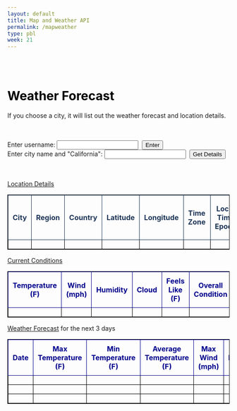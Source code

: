 ```yaml
---
layout: default
title: Map and Weather API
permalink: /mapweather
type: pbl
week: 21
---
```






<body>
<br>
<br>

<h1><strong style="color:black">Weather Forecast</strong></h1>



<script>
    // alert('Enter city of destination and click on "Get Location & Weather Forecast"');

    function cityButtonClick(city) {
        
        if (!city.trim()) {
            alert("Enter a city in San Diego County.");
            return;
        }  

//alert("yo momma!:  " + city);

        // prepare HTML result container for new output
//        const resultContainer = document.getElementById("test");

        //clear contents of astronomy table
//        resultContainer.innerHTML = "<i>hhhhhh</>";

//alert("1: " + resultContainer);

        // prepare fetch options
        const url = 'https://weatherapi-com.p.rapidapi.com/forecast.json?q=' + city + '&days=3';

//alert(url);
//alert("2: " + url);
            
        const headers = {
            method: 'GET', // *GET, POST, PUT, DELETE, etc.
            mode: 'cors', // no-cors, *cors, same-origin
            cache: 'default', // *default, no-cache, reload, force-cache, only-if-cached 
            credentials: 'omit', // include, *same-origin, omit
            headers: {
                'Content-Type': 'application/json',
                'X-RapidAPI-Key': '0b6ef107f7msh5606de624633ceap17521ejsn27566d20ff5b',
		        'X-RapidAPI-Host': 'weatherapi-com.p.rapidapi.com'
            },
        };

//alert("3: " + headers)

//alert("3a: pre-fetch" + headers);

        // fetch the API
        fetch(url, headers)
        // response is a RESTful "promise" on any successful fetch
        .then(response => {
            // check for response errors
            if (response.status !== 200) {

                const errorMsg = 'Database response error: ' + response.status;
                console.log(errorMsg);
                const tr = document.createElement("tr");
                const td = document.createElement("td");
                td.innerHTML = errorMsg;
                tr.appendChild(td);
                resultContainer.appendChild(tr);

                return;
            }
            // valid response will have json data
            response.json().then(data => {
                console.log(data);
                console.log(data.location)
                console.log(data.current)
                console.log(data.condition)
                console.log(data.forecast)

                // Weather Data
                document.getElementById("name").innerHTML = data.location.name;
                document.getElementById("region").innerHTML = data.location.region;
                document.getElementById("country").innerHTML = data.location.country;          
                document.getElementById("lat").innerHTML = data.location.lat;
                document.getElementById("lon").innerHTML = data.location.lon;      
                document.getElementById("tz_id").innerHTML = data.location.tz_id;
                document.getElementById("localtime_epoch").innerHTML = data.location.localtime_epoch;
                document.getElementById("localtime").innerHTML = data.location.localtime;

                // Current Conditions
                document.getElementById("temp_f").innerHTML = data.current.temp_f;
                document.getElementById("wind_mph").innerHTML = data.current.wind_mph;
                document.getElementById("humidity").innerHTML = data.current.humidity;                
                document.getElementById("cloud").innerHTML = data.current.cloud;
                document.getElementById("feelslike_f").innerHTML = data.current.feelslike_f;
                document.getElementById("condition_text").innerHTML = data.current.condition.text;

                // Weather Forecast
                // day 1
                document.getElementById("date_1").innerHTML = data.forecast.forecastday[0].date;
                document.getElementById("maxtemp_f_1").innerHTML = data.forecast.forecastday[0].day.maxtemp_f;
                document.getElementById("mintemp_f_1").innerHTML = data.forecast.forecastday[0].day.mintemp_f;
                document.getElementById("avgtemp_f_1").innerHTML = data.forecast.forecastday[0].day.avgtemp_f;
                document.getElementById("maxwind_mph_1").innerHTML = data.forecast.forecastday[0].day.maxwind_mph;
                document.getElementById("totalprecip_in_1").innerHTML = data.forecast.forecastday[0].day.totalprecip_in;
                document.getElementById("daily_will_it_rain_1").innerHTML = data.forecast.forecastday[0].day.daily_will_it_rain;
                document.getElementById("daily_chance_of_rain_1").innerHTML = data.forecast.forecastday[0].day.daily_chance_of_rain;
                document.getElementById("forecast_text_1").innerHTML = data.forecast.forecastday[0].day.condition.text;
                // day 2
                document.getElementById("date_2").innerHTML = data.forecast.forecastday[1].date;
                document.getElementById("maxtemp_f_2").innerHTML = data.forecast.forecastday[1].day.maxtemp_f;
                document.getElementById("mintemp_f_2").innerHTML = data.forecast.forecastday[1].day.mintemp_f;
                document.getElementById("avgtemp_f_2").innerHTML = data.forecast.forecastday[1].day.avgtemp_f;
                document.getElementById("maxwind_mph_2").innerHTML = data.forecast.forecastday[1].day.maxwind_mph;
                document.getElementById("totalprecip_in_2").innerHTML = data.forecast.forecastday[1].day.totalprecip_in;
                document.getElementById("daily_will_it_rain_2").innerHTML = data.forecast.forecastday[1].day.daily_will_it_rain;
                document.getElementById("daily_chance_of_rain_2").innerHTML = data.forecast.forecastday[1].day.daily_chance_of_rain;
                document.getElementById("forecast_text_2").innerHTML = data.forecast.forecastday[1].day.condition.text;
                // day 3 
                document.getElementById("date_3").innerHTML = data.forecast.forecastday[2].date;
                document.getElementById("maxtemp_f_3").innerHTML = data.forecast.forecastday[2].day.maxtemp_f;
                document.getElementById("mintemp_f_3").innerHTML = data.forecast.forecastday[2].day.mintemp_f;
                document.getElementById("avgtemp_f_3").innerHTML = data.forecast.forecastday[2].day.avgtemp_f;
                document.getElementById("maxwind_mph_3").innerHTML = data.forecast.forecastday[2].day.maxwind_mph;
                document.getElementById("totalprecip_in_3").innerHTML = data.forecast.forecastday[2].day.totalprecip_in;
                document.getElementById("daily_will_it_rain_3").innerHTML = data.forecast.forecastday[2].day.daily_will_it_rain;
                document.getElementById("daily_chance_of_rain_3").innerHTML = data.forecast.forecastday[2].day.daily_chance_of_rain;
                document.getElementById("forecast_text_3").innerHTML = data.forecast.forecastday[2].day.condition.text;

            })
        })
    }

     function findUid() {
        
        var url = "http://localhost:8731"
        const login_url = url + '/api/users/login';

        const body = {
            uid: document.getElementById("uid").value
        };

        const requestOptions = {
            method: 'POST',
            mode: 'cors', // no-cors, *cors, same-origin
            cache: 'no-cache', // *default, no-cache, reload, force-cache, only-if-cached
            // credentials: 'include', // include, *same-origin, omit
            body: JSON.stringify(body),
            headers: {
                "content-type": "application/json",
            },
        };

        fetch(login_url, requestOptions)
            .then(response => {
                // trap error response from Web API
                if (response.status !== 200) {
                    const message = 'Account not found. You cannot save your searches unless you create an account.';
                    document.getElementById("messageLogin").innerHTML = message;
                    localStorage.removeItem("uid");
                    localStorage.removeItem("visitor");
                    return;
                }

                // Valid response will contain json data
                response.json().then(data => {
                    const message = 'Account found: ' + data.name;
                    document.getElementById("messageLogin").innerHTML = message;
                    localStorage.setItem("uid", data.uid);
                    localStorage.setItem("visitor", data.name);
                })
            })
        }

    function saveWeather() {
        
        var url = "http://localhost:8731"
        const saveWeather_url = url + '/api/users/saveWeather';

        const body = {
            uid: document.getElementById("uid").value,
            city: document.getElementById("city").value 
        };

        const requestOptions = {
            method: 'POST',
            mode: 'cors', // no-cors, *cors, same-origin
            cache: 'no-cache', // *default, no-cache, reload, force-cache, only-if-cached
            // credentials: 'include', // include, *same-origin, omit
            body: JSON.stringify(body),
            headers: {
                "content-type": "application/json",
            },
        };

        fetch(saveWeather_url, requestOptions)
            .then(response => {
                // trap error response from Web API
                if (response.status !== 200) {
                    const message = 'Weather details not saved: ' + document.getElementById("city").value;
                    document.getElementById("messageWeather").innerHTML = message;
                    localStorage.removeItem("uid");
                    localStorage.removeItem("city");
                    return;
                }

                // Valid response will contain json data
                response.json().then(data => {
                    const message = 'Weather search saved: ' + data.city;
                    document.getElementById("messageWeather").innerHTML = message;
                    localStorage.setItem("uid", data.uid);
                    localStorage.setItem("city", data.city);
                })
            })
        }

        
</script>

If you choose a city, it will list out the weather forecast and location details.

<br>

<br>
<form>
<label for="uid">Enter username:</label>
<input type="text" id="uid" name="uid">&nbsp;&nbsp;<input type="button" value="Enter" onclick="findUid()">&nbsp;&nbsp;<label id="messageLogin"></label>
<br>
<label for="city">Enter city name and "California":</label>
<input type="text" id="city" name="city">&nbsp;&nbsp;<input type="button" value="Get Details" onclick="cityButtonClick(document.getElementById('city').value);saveWeather()">&nbsp;&nbsp;<label id="messageWeather"></label>
</form>
<br><br>


<table>

<style>

table, th, td {
  border: 1px solid;
  border-collapse: collapse;

}

th, td {
  padding: 10px;
  text-align: center;
  color: black;
}


</style>
  <thead><u>Location Details</u>
  <tr>
    <th style="color:#1D3557;">City</th>
    <th style="color:#1D3557;">Region</th>
    <th style="color:#1D3557;">Country</th>
    <th style="color:#1D3557;">Latitude</th>
    <th style="color:#1D3557;">Longitude</th>
    <th style="color:#1D3557;">Time Zone</th>
    <th style="color:#1D3557;">Local Time Epoch</th>
    <th style="color:#1D3557;">Local Date and Time</th>
  </tr>
  </thead>
  <tbody>
    <td id="name"></td>
    <td id="region"></td>
    <td id="country"></td>
    <td id="lat"></td>
    <td id="lon"></td>
    <td id="tz_id"></td>
    <td id="localtime_epoch"></td>
    <td id="localtime"></td>
  </tbody>
</table>


<table>
    <thead><u>Current Conditions</u>
    <tr>
        <th style="color:#00008B;">Temperature (F)</th>
        <th style="color:#00008B;">Wind (mph)</th>
        <th style="color:#00008B;">Humidity</th>
        <th style="color:#00008B;">Cloud</th>
        <th style="color:#00008B;">Feels Like (F)</th>
        <th style="color:#00008B;">Overall Condition</th>
    </tr>
    </thead>
    <tbody> 
        <td id="temp_f"></td>
        <td id="wind_mph"></td>
        <td id="humidity"></td>        
        <td id="cloud"></td>
        <td id="feelslike_f"></td>
        <td id="condition_text"></td>
    </tbody>
</table>

<table>
    <thead><u>Weather Forecast</u> for the next 3 days
    <tr>
        <th style="color:#00008B;">Date</th>
        <th style="color:#00008B;"> Max Temperature (F)</th>
        <th style="color:#00008B;">Min Temperature (F)</th>
        <th style="color:#00008B;"> Average Temperature (F)</th>
        <th style="color:#00008B;">Max Wind (mph)</th>
        <th style="color:#00008B;">Total Precipitation (in)</th>
        <th style="color:#00008B;">Will it Rain?</th>
        <th style="color:#00008B;">Chance of Rain</th>
        <th style="color:#00008B;">Overall Condition</th>
    </tr>
    </thead>
    <tbody>
    <tr>
        <td id="date_1"></td>        
        <td id="maxtemp_f_1"></td>
        <td id="mintemp_f_1"></td>
        <td id="avgtemp_f_1"></td>
        <td id="maxwind_mph_1"></td>
        <td id="totalprecip_in_1"></td>
        <td id="daily_will_it_rain_1"></td>
        <td id="daily_chance_of_rain_1"></td>
        <td id="forecast_text_1"></td>
        <!-- generated rows -->
    </tr>
    <tr>
        <td id="date_2"></td>        
        <td id="maxtemp_f_2"></td>
        <td id="mintemp_f_2"></td>
        <td id="avgtemp_f_2"></td>
        <td id="maxwind_mph_2"></td>
        <td id="totalprecip_in_2"></td>
        <td id="daily_will_it_rain_2"></td>
        <td id="daily_chance_of_rain_2"></td>
        <td id="forecast_text_2"></td>
        <!-- generated rows -->
    </tr>
    <tr>
        <td id="date_3"></td>        
        <td id="maxtemp_f_3"></td>
        <td id="mintemp_f_3"></td>
        <td id="avgtemp_f_3"></td> 
        <td id="maxwind_mph_3"></td>
        <td id="totalprecip_in_3"></td>
        <td id="daily_will_it_rain_3"></td>
        <td id="daily_chance_of_rain_3"></td>
        <td id="forecast_text_3"></td>
        <!-- generated rows -->
    </tr>
    </tbody>
</table>    